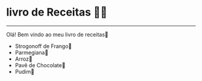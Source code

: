 # **livro de Receitas** :man_cook:

---

Olá! Bem vindo ao meu livro de receitas:wave:

- Strogonoff de Frango:chicken:
- Parmegiana:meat_on_bone:
- Arroz:rice:
- Pavê de Chocolate:chocolate_bar:
- Pudim:custard:
